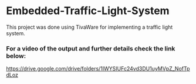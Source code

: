 # Embedded-Traffic-Light-System
This project was done using TivaWare for implementing a traffic light system.

### For a video of the output and further details check the link below:
https://drive.google.com/drive/folders/1IWYSIUFc24vd3DU1uyMVpZ_NofTpdLoz
